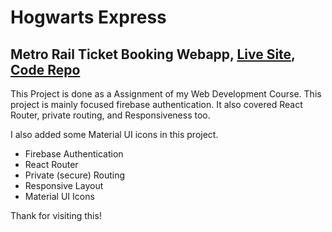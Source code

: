 # Hogwarts Express

## Metro Rail Ticket Booking Webapp, [Live Site](https://hogwatrs-express.web.app/), [Code Repo](https://github.com/ishtiak-ahmed/hogwarts-express)

This Project is done as a Assignment of my Web Development Course. This project is mainly focused firebase authentication. It also covered React Router, private routing, and Responsiveness too.

I also added some Material UI icons in this project.

- Firebase Authentication
- React Router
- Private (secure) Routing
- Responsive Layout
- Material UI Icons

Thank for visiting this!
